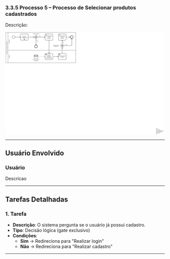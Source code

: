 ### 3.3.5 Processo 5 – Processo de Selecionar produtos cadastrados

Descrição: 

![Processo de Selecionar produtos cadastrados](../images/processo05-selecionar-produto-cadastrado.png "Modelo BPMN do Processo 5.")

---

## **Usuário Envolvido**

### **Usuário**
Descricao

---

## **Tarefas Detalhadas**

### **1. Tarefa**
- **Descrição**: O sistema pergunta se o usuário já possui cadastro.
- **Tipo**: Decisão lógica (gate exclusivo)
- **Condições**:  
  - **Sim** → Redireciona para "Realizar login"  
  - **Não** → Redireciona para "Realizar cadastro"  

---
